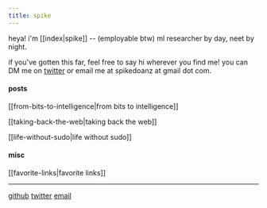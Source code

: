 ```yaml
---
title: spike
---
```



heya! i'm [[index|spike]] -- (employable btw) ml researcher by day, neet by night.

if you've gotten this far, feel free to say hi wherever you find me! you can DM me on [twitter](https://twitter.com/spikedoanz) or email me at spikedoanz at gmail dot com. 



#### posts 

[[from-bits-to-intelligence|from bits to intelligence]]

[[taking-back-the-web|taking back the web]]

[[life-without-sudo|life without sudo]]

#### misc

[[favorite-links|favorite links]]

---
[github](https://github.com/spikedoanz)
[twitter](https://twitter.com/spikedoanz)
[email](mailto:spikedoanz@gmail.com)
